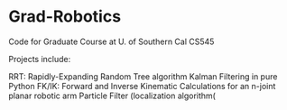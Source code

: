 # Grad-Robotics
Code for Graduate Course at U. of Southern Cal CS545

Projects include:

RRT: Rapidly-Expanding Random Tree algorithm
Kalman Filtering in pure Python
FK/IK: Forward and Inverse Kinematic Calculations for an n-joint planar robotic arm
Particle Filter (localization algorithm(
